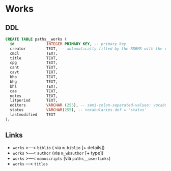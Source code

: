 # Works

## DDL
```sql
CREATE TABLE paths__works (
  id              INTEGER PRIMARY KEY, -- primary key
  creator         TEXT, -- automatically filled by the RDBMS with the current user id
  cmcl            TEXT,
  title           TEXT,
  cpg             TEXT,
  cant            TEXT,
  cavt            TEXT,
  bho             TEXT,
  bhg             TEXT,
  bhl             TEXT,
  cae             TEXT,
  notes           TEXT,
  litperiod       TEXT,
  editors         VARCHAR (255), -- semi-colon-separated-values: vocabularies.def = 'persons'
  status          VARCHAR(255), -- vocabularies.def = 'status'
  lastmodified    TEXT
);
```

## Links
- `works` >—< `biblio` ( via `m_biblio` [+ details])
- `works` >—< `author` (via `m_wkauthor` [+ type])
- `works` >—< `manuscripts` (via `paths__userlinks`)
- `works` —< `titles`
